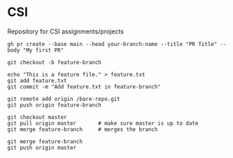 # CSI
Repository for CSI assignments/projects

```
gh pr create --base main --head your-branch-name --title "PR Title" --body "My first PR"
```

```
git checkout -b feature-branch
```

```
echo "This is a feature file." > feature.txt
git add feature.txt
git commit -m "Add feature.txt in feature-branch"
```

```
git remote add origin /bare-repo.git
git push origin feature-branch
```

```
git checkout master
git pull origin master       # make sure master is up to date
git merge feature-branch     # merges the branch
```

```
git merge feature-branch
git push origin master
```
